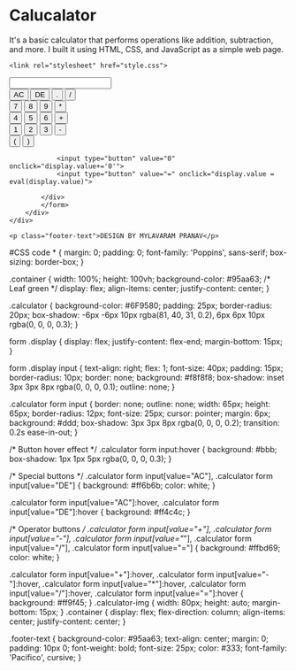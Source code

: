 # Calucalator
It's a basic calculator that performs operations like addition, subtraction, and more. I built it using HTML, CSS, and JavaScript as a simple web page.


<!DOCTYPE html>
<html lang="en">
<head>
    <meta charset="UTF-8">
    <meta name="viewport" content="width=device-width, initial-scale=1.0">
    <link rel="icon" href="outline_calculate_white_36dp.png" type="image/icon type">
    <title>Calculator</title>
    
    <link rel="stylesheet" href="style.css">
</head>
<script>
    function insertOpenBracket() {
        const display = document.forms[0].elements['display'];
        const lastChar = display.value.slice(-1);
        if (/\d|\)/.test(lastChar)) {
            display.value += '*(';
        } else {
            display.value += '(';
        }
    }

    function insertCloseBracket() {
        const display = document.forms[0].elements['display'];
        display.value += ')';
    }
</script>


    
<body>
    <div class="container">
        <div class="calculator">
            <form>
            <div class="display">
                <input type="text" name="display">
            </div>
            <div>
                <input type="button" value="AC" onclick="display.value='' ">
                <input type="button" value="DE" onclick="display.value=display.value.toString().slice(0,-1)">
                <input type="button" value="." onclick="display.value+='.'">
                <input type="button" value="/" onclick="display.value+='/'">
            </div>
            <div>
                <input type="button" value="7" onclick="display.value+='7'">
                <input type="button" value="8" onclick="display.value+='8'">
                <input type="button" value="9" onclick="display.value+='9'">
                <input type="button" value="*" onclick="display.value+='*'">
            </div>
            <div>
                <input type="button" value="4" onclick="display.value+='4'">
                <input type="button" value="5" onclick="display.value+='5'">
                <input type="button" value="6" onclick="display.value+='6'">
                <input type="button" value="+" onclick="display.value+='+'">
            </div>
            <div>
                <input type="button" value="1" onclick="display.value+='1'">
                <input type="button" value="2" onclick="display.value+='2'">
                <input type="button" value="3" onclick="display.value+='3'">
                <input type="button" value="-" onclick="display.value+='-'">
            </div>
            <div>
                <input type="button" value="(" onclick="insertOpenBracket()">
<input type="button" value=")" onclick="insertCloseBracket()">


                <input type="button" value="0"  onclick="display.value+='0'">
                <input type="button" value="=" onclick="display.value = eval(display.value)">

            </div>
            </form>
        </div>
    </div>
  
    <p class="footer-text">DESIGN BY MYLAVARAM PRANAV</p>


      

</body>
  #CSS code
* {
    margin: 0;
    padding: 0;
    font-family: 'Poppins', sans-serif;
    box-sizing: border-box;
}

.container {
    width: 100%;
    height: 100vh;
    background-color: #95aa63; /* Leaf green */
    display: flex;
    align-items: center;
    justify-content: center;
}

.calculator {
    background-color: #6F9580;
    padding: 25px;
    border-radius: 20px;
    box-shadow: -6px -6px 10px rgba(81, 40, 31, 0.2), 
                 6px 6px 10px rgba(0, 0, 0, 0.3);
}

form .display {
    display: flex;
    justify-content: flex-end;
    margin-bottom: 15px;
}

form .display input {
    text-align: right;
    flex: 1;
    font-size: 40px;
    padding: 15px;
    border-radius: 10px;
    border: none;
    background: #f8f8f8;
    box-shadow: inset 3px 3px 8px rgba(0, 0, 0, 0.1);
    outline: none;
}

.calculator form input {
    border: none;
    outline: none;
    width: 65px;
    height: 65px;
    border-radius: 12px;
    font-size: 25px;
    cursor: pointer;
    margin: 6px;
    background: #ddd;
    box-shadow: 3px 3px 8px rgba(0, 0, 0, 0.2);
    transition: 0.2s ease-in-out;
}

/* Button hover effect */
.calculator form input:hover {
    background: #bbb;
    box-shadow: 1px 1px 5px rgba(0, 0, 0, 0.3);
}

/* Special buttons */
.calculator form input[value="AC"],
.calculator form input[value="DE"] {
    background: #ff6b6b;
    color: white;
}

.calculator form input[value="AC"]:hover,
.calculator form input[value="DE"]:hover {
    background: #ff4c4c;
}

/* Operator buttons */
.calculator form input[value="+"],
.calculator form input[value="-"],
.calculator form input[value="*"],
.calculator form input[value="/"],
.calculator form input[value="="] {
    background: #ffbd69;
    color: white;
}

.calculator form input[value="+"]:hover,
.calculator form input[value="-"]:hover,
.calculator form input[value="*"]:hover,
.calculator form input[value="/"]:hover,
.calculator form input[value="="]:hover {
    background: #ff9f45;
}
.calculator-img {
    width: 80px; 
    height: auto;
    margin-bottom: 15px;
}
.container {
    display: flex;
    flex-direction: column;
    align-items: center;
    justify-content: center;
}

.footer-text {
    background-color: #95aa63;
    text-align: center;
    margin: 0;
    padding: 10px 0;
    font-weight: bold;
    font-size: 25px;
    color: #333;
    font-family: 'Pacifico', cursive;
}
